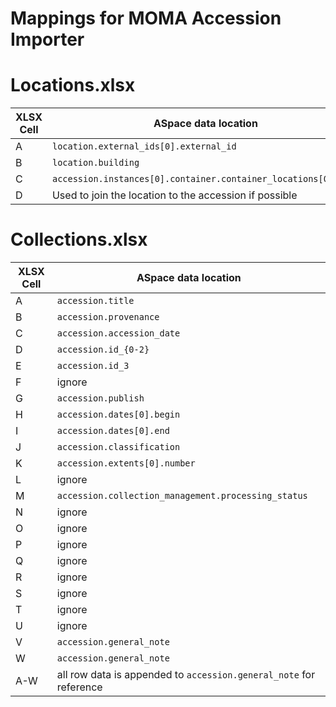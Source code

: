 Mappings for MOMA Accession Importer
===========================

# Locations.xlsx

| XLSX Cell | ASpace data location |
| --------- | ---------------------|
| A | `location.external_ids[0].external_id` |
| B | `location.building` |
| C | `accession.instances[0].container.container_locations[0].note` |
| D | Used to join the location to the accession if possible |


# Collections.xlsx

| XLSX Cell | ASpace data location |
| --------- | ---------------------|
| A | `accession.title` |
| B | `accession.provenance` |
| C | `accession.accession_date` |
| D | `accession.id_{0-2}` |
| E | `accession.id_3` |
| F | ignore |
| G | `accession.publish` |
| H | `accession.dates[0].begin` |
| I | `accession.dates[0].end` |
| J | `accession.classification` |
| K | `accession.extents[0].number` |
| L | ignore |
| M | `accession.collection_management.processing_status` |
| N | ignore |
| O | ignore |
| P | ignore |
| Q | ignore |
| R | ignore |
| S | ignore |
| T | ignore |
| U | ignore |
| V | `accession.general_note` |
| W | `accession.general_note` |
| A-W | all row data is appended to `accession.general_note` for reference|
